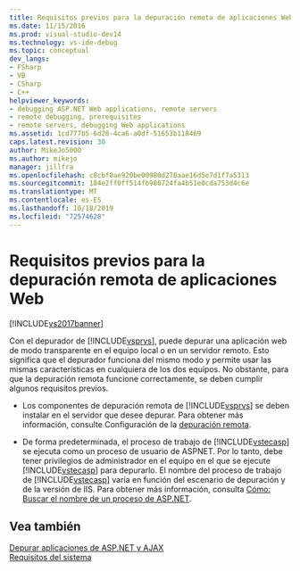 ```yaml
---
title: Requisitos previos para la depuración remota de aplicaciones Web | Microsoft Docs
ms.date: 11/15/2016
ms.prod: visual-studio-dev14
ms.technology: vs-ide-debug
ms.topic: conceptual
dev_langs:
- FSharp
- VB
- CSharp
- C++
helpviewer_keywords:
- debugging ASP.NET Web applications, remote servers
- remote debugging, prerequisites
- remote servers, debugging Web applications
ms.assetid: 1cd777b5-6d20-4ca6-a0df-51653b118469
caps.latest.revision: 30
author: MikeJo5000
ms.author: mikejo
manager: jillfra
ms.openlocfilehash: c8cbf0ae920be00980d270aae16d5e7d1f7a5313
ms.sourcegitcommit: 184e2ff0ff514fb980724fa4b51e0cda753d4c6e
ms.translationtype: MT
ms.contentlocale: es-ES
ms.lasthandoff: 10/18/2019
ms.locfileid: "72574628"
---
```

# <a name="prerequisites-for-remote-debugging-web-applications"></a>Requisitos previos para la depuración remota de aplicaciones Web
[!INCLUDE[vs2017banner](../includes/vs2017banner.md)]

Con el depurador de [!INCLUDE[vsprvs](../includes/vsprvs-md.md)], puede depurar una aplicación web de modo transparente en el equipo local o en un servidor remoto. Esto significa que el depurador funciona del mismo modo y permite usar las mismas características en cualquiera de los dos equipos. No obstante, para que la depuración remota funcione correctamente, se deben cumplir algunos requisitos previos.  
  
- Los componentes de depuración remota de [!INCLUDE[vsprvs](../includes/vsprvs-md.md)] se deben instalar en el servidor que desee depurar. Para obtener más información, consulte Configuración de la [depuración remota](https://msdn.microsoft.com/library/90f45630-0d26-4698-8c1f-63f85a12db9c).  
  
- De forma predeterminada, el proceso de trabajo de [!INCLUDE[vstecasp](../includes/vstecasp-md.md)] se ejecuta como un proceso de usuario de ASPNET. Por lo tanto, debe tener privilegios de administrador en el equipo en el que se ejecute [!INCLUDE[vstecasp](../includes/vstecasp-md.md)] para depurarlo. El nombre del proceso de trabajo de [!INCLUDE[vstecasp](../includes/vstecasp-md.md)] varía en función del escenario de depuración y de la versión de IIS. Para obtener más información, consulta [Cómo: Buscar el nombre de un proceso de ASP.NET](../debugger/how-to-find-the-name-of-the-aspnet-process.md).  
  
## <a name="see-also"></a>Vea también  
 [Depurar aplicaciones de ASP.NET y AJAX](../debugger/debugging-aspnet-and-ajax-applications.md)   
 [Requisitos del sistema](../debugger/aspnet-debugging-system-requirements.md)
